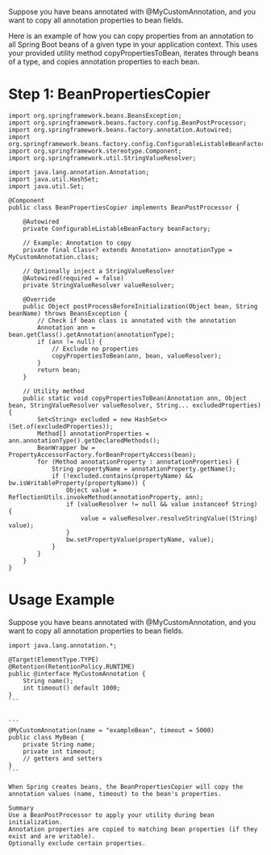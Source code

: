 Suppose you have beans annotated with @MyCustomAnnotation, and you want to copy all annotation properties to bean fields.


Here is an example of how you can copy properties from an annotation to all Spring Boot beans of a given type in your application context.
This uses your provided utility method copyPropertiesToBean, iterates through beans of a type, and copies annotation properties to each bean.


# Step 1: BeanPropertiesCopier

```
import org.springframework.beans.BeansException;
import org.springframework.beans.factory.config.BeanPostProcessor;
import org.springframework.beans.factory.annotation.Autowired;
import org.springframework.beans.factory.config.ConfigurableListableBeanFactory;
import org.springframework.stereotype.Component;
import org.springframework.util.StringValueResolver;

import java.lang.annotation.Annotation;
import java.util.HashSet;
import java.util.Set;

@Component
public class BeanPropertiesCopier implements BeanPostProcessor {

    @Autowired
    private ConfigurableListableBeanFactory beanFactory;

    // Example: Annotation to copy
    private final Class<? extends Annotation> annotationType = MyCustomAnnotation.class;

    // Optionally inject a StringValueResolver
    @Autowired(required = false)
    private StringValueResolver valueResolver;

    @Override
    public Object postProcessBeforeInitialization(Object bean, String beanName) throws BeansException {
        // Check if bean class is annotated with the annotation
        Annotation ann = bean.getClass().getAnnotation(annotationType);
        if (ann != null) {
            // Exclude no properties
            copyPropertiesToBean(ann, bean, valueResolver);
        }
        return bean;
    }

    // Utility method
    public static void copyPropertiesToBean(Annotation ann, Object bean, StringValueResolver valueResolver, String... excludedProperties) {
        Set<String> excluded = new HashSet<>(Set.of(excludedProperties));
        Method[] annotationProperties = ann.annotationType().getDeclaredMethods();
        BeanWrapper bw = PropertyAccessorFactory.forBeanPropertyAccess(bean);
        for (Method annotationProperty : annotationProperties) {
            String propertyName = annotationProperty.getName();
            if (!excluded.contains(propertyName) && bw.isWritableProperty(propertyName)) {
                Object value = ReflectionUtils.invokeMethod(annotationProperty, ann);
                if (valueResolver != null && value instanceof String) {
                    value = valueResolver.resolveStringValue((String) value);
                }
                bw.setPropertyValue(propertyName, value);
            }
        }
    }
}
```


# Usage Example

Suppose you have beans annotated with @MyCustomAnnotation, and you want to copy all annotation properties to bean fields.

````
import java.lang.annotation.*;

@Target(ElementType.TYPE)
@Retention(RetentionPolicy.RUNTIME)
public @interface MyCustomAnnotation {
    String name();
    int timeout() default 1000;
}
```


```
@MyCustomAnnotation(name = "exampleBean", timeout = 5000)
public class MyBean {
    private String name;
    private int timeout;
    // getters and setters
}
```

When Spring creates beans, the BeanPropertiesCopier will copy the annotation values (name, timeout) to the bean's properties.

Summary
Use a BeanPostProcessor to apply your utility during bean initialization.
Annotation properties are copied to matching bean properties (if they exist and are writable).
Optionally exclude certain properties.





